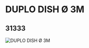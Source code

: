# DUPLO DISH Ø 3M
## 31333
![DUPLO DISH Ø 3M](https://lc-www-live-s.legocdn.com/media/bricks/5/2/4142392.jpg)
